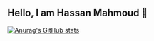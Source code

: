 ## Hello, I am Hassan Mahmoud 👋

[![Anurag's GitHub stats](https://github-readme-stats.vercel.app/api?username=Hassan-Mahmoud1&show_icons=true)](https://github.com/Hassan-Mahmoud1/github-readme-stats&show_icons=true)
